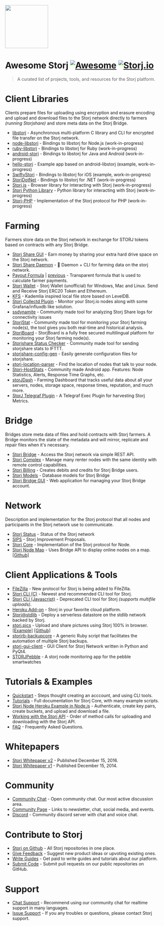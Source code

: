 <img src="https://storj.io/press-kit/Storj-symbol.svg" width="140"/>

# Awesome Storj [![Awesome](https://cdn.rawgit.com/sindresorhus/awesome/d7305f38d29fed78fa85652e3a63e154dd8e8829/media/badge.svg)](https://github.com/sindresorhus/awesome) [![Storj.io](https://storj.io/img/storj-badge.svg)](https://storj.io)

> A curated list of projects, tools, and resources for the Storj platform.

# Client Libraries

Clients prepare files for uploading using encryption and erasure encoding and upload and download files to the Storj network directly to farmers *(running Storjshare)* and store meta data on the Storj Bridge.

- [libstorj](https://github.com/Storj/libstorj) - Asynchronous multi-platform C library and CLI for encrypted file transfer on the Storj network. 
- [node-libstorj](https://github.com/Storj/node-libstorj) - Bindings to libstorj for Node.js (work-in-progress)
- [ruby-libstorj](https://github.com/Storj/ruby-libstorj) - Bindings to libstorj for Ruby (work-in-progress)
- [android-storj](https://github.com/Storj/android-libstorj) - Bindings to libstorj for Java and Android (work-in-progress)
- [hello-storj](https://github.com/kaloyan-raev/hello-storj) - Example app based on android-libstorj (example, work-in-progress)
- [SwiftyStorj](https://github.com/angu/SwiftyStorj) - Bindings to libstorj for iOS (example, work-in-progress)
- [StorjDotNet](https://github.com/ssa3512/StorjDotNet) - Bindings to libstorj for .NET (work-in-progress)
- [Storj.js](https://github.com/Storj/storj.js) - Browser library for interacting with Storj (work-in-progress)
- [Storj Python Library](https://github.com/storj/storj-python-sdk) - Python library for interacting with Storj (work-in-progress)
- [Storj-PHP](https://github.com/WebWeave/storj-php) - Implementation of the Storj protocol for PHP (work-in-progress)

# Farming

Farmers store data on the Storj network in exchange for STORJ tokens based on contracts with any Storj Bridge.

- [Storj Share GUI](https://storj.io/share.html) - Earn money by sharing your extra hard drive space on the Storj network.
- [Storj Share Daemon](https://github.com/storj/storjshare-daemon) - :imp: Daemon + CLI for farming data on the storj network.
- [Payout Formula](https://gist.github.com/pgerbes1/8c0bdfc70055786cec43b885af5b249f) | [previous](https://gist.github.com/super3/a36a3d4967951ec678200f499364b81a) - Transparent formula that is used to calculate farmer payments.
- [Storj Wallet](https://github.com/hunterlong/storj-wallet) - Storj Wallet (unofficial) for Windows, Mac and Linux. Send and Receive Storj ERC20 Token and Ethereum.
- [KFS](https://github.com/Storj/kfs) - Kademlia inspired local file store based on LevelDB.
- [Storj Collectd Plugin](https://github.com/bobey/storj-collectd-plugin) - Monitor your Storj.io nodes along with some Grafana/influxdb like solution.
- [ssdynamite](https://ssdynamite.com/) - Community made tool for analyzing Storj Share logs for connectivity issues 
- [StorjStat](https://storjstat.com/) - Community made tool for monitoring your Storj farming node(s), the tool gives you both real-time and historical analysis.
- [StorjBoard](https://storjboard.pro/) - StorjBoard is a fully free secured multilingual platform for monitoring your Storj farming node(s).
- [Storjshare Status Checker](https://github.com/DMcP89/StorjShareStatusChecker) - Community made tool for sending storjshare stats to IFTTT.
- [storjshare-config-gen](https://jukeboxrhino.github.io/storjshare-config-gen/) - Easily generate configuration files for storjshare.
- [storj-location-parser](https://github.com/geckogecko/storj-location-parser) - Find the location of nodes that talk to your node.
- [Storj-HostStats](https://github.com/geckogecko/storj_hoststats_app) - Community made Android app. Features: Node Statistics, Alerts, Response Time Graphs, etc. 
- [storJDash](https://github.com/sibblegp/Storj-Dashboard-Client) - Farming Dashboard that tracks useful data about all your servers, nodes, storage space, response times, reputation, and much more.
- [StorJ Telegraf Plugin](https://github.com/salgieri/StorJ-Telegraf-Plugin) - A Telegraf Exec Plugin for harvesting Storj Metrics.


# Bridge

Bridges store meta data of files and hold contracts with Storj farmers. A Bridge monitors the state of the metadata and will mirror, replicate and repair files when it's necessary.

- [Storj Bridge](https://github.com/Storj/bridge) - Access the Storj network via simple REST API.
- [Storj Complex](https://github.com/Storj/complex) - Manage many renter nodes with the same identity with remote control capabilities.
- [Storj Billing](https://github.com/Storj/billing) - Creates debits and credits for Storj Bridge users.
- [Storj Models](https://github.com/Storj/service-storage-models) - Database models for Storj Bridge
- [Storj Bridge GUI](https://github.com/Storj/bridge-gui) - Web application for managing your Storj Bridge account.

# Network

Description and implementation for the Storj protocol that all nodes and participants in the Storj network use to communicate.

- [Storj Status](https://status.storj.io/) - Status of the Storj network
- [SIPS](https://github.com/Storj/sips) - Storj Improvement Proposals.
- [Storj Core](https://github.com/Storj/core) - Implementation of the Storj protocol for Node.
- [Storj Node Map](http://storjmap.overnetcity.com/) - Uses Bridge API to display online nodes on a map. [[Github]](https://github.com/bobey/StorjMap)

# Client Applications & Tools
- [FileZilla](https://docs.storj.io/docs/filezilla-getting-started) - New protocol for Storj is being added to FileZilla.
- [Storj CLI (C)](https://github.com/Storj/libstorj) - Newest and recommended CLI tool for Storj.
- [Storj CLI (Javascript)](https://github.com/Storj/core-cli) - Deprecated CLI tool for Storj *(supports multifile uploads)*.
- [Heroku Add-on](https://elements.heroku.com/addons/storj) - Storj in your favorite cloud platform.
- [Storj@stdlib](https://github.com/storj/stdlib.com) - Deploy a serverless datastore on the stdlib network backed by Storj.
- [storj.pics](http://storj.pics) - Upload and share pictures using Storj 100% in browser. [[Example]](http://storj.pics/#/public/3c894b5bc1b2b8c8a69915c7/files/867cd8678ce8363eb6a38a28) [[Github]](https://github.com/nginnever/storj.pics)
- [storjrb-backupcore](https://bitbucket.org/DaveahamLincoln/storjrb-backupcore) - A generic Ruby script that facilitates the automation of multiple Storj backups.
- [storj-gui-client](https://github.com/lakewik/storj-gui-client) - GUI Client for Storj Network written in Python and PyQt4.
- [STORJPebble](https://github.com/eliassjogreen/STORJPebble) - A storj node monitoring app for the pebble smartwatches

# Tutorials & Examples
- [Quickstart](https://docs.storj.io/) - Steps thought creating an acccount, and using CLI tools.
- [Tutorials](https://storj.github.io/core/) - Full documentation for Storj Core, with many example scripts.
- [Storj Node Heroku Example in Node.js](https://github.com/Storj/storj-node-heroku-example) - Authenticate, create key pairs, create buckets, and upload and download a file.
- [Working with the Storj API](https://docs.google.com/document/d/1ehsSHtwnwC-LSgygxYGFuWoCx1DuhA2-XbDw64nggNY/edit?usp=sharing) - Order of method calls for uploading and downloading with the Storj API.
- [FAQ](https://storj.io/faq.html) - Frequently Asked Questions.

# Whitepapers
- [Storj Whitepaper v2](https://storj.io/storj.pdf) - Published December 15, 2016.
- [Storj Whitepaper v1](https://storj.io/storj2014.pdf) - Published December 15, 2014.

# Community
- [Community Chat](https://community.storj.io/) - Open community chat. Our most active discussion area.
- [Community Page](https://storj.io/community.html) - Links to newsletter, chat, social media, and events.  
- [Discord](https://discord.gg/S6KTchS) - Community discord server with chat and voice chat. 

# Contribute to Storj
- [Storj on Github](https://github.com/storj) - All Storj repositories in one place.
- [Give Feedback](https://wantoo.io/storj-product-feedback/) - Suggest new product ideas or upvoting existing ones.
- [Write Guides](https://storj.io/get-paid-to-write.html) - Get paid to write guides and tutorials about our platform.
- [Submit Code](https://storj.io/developers.html) - Submit pull requests on our public repositories on GitHub.

# Support
- [Chat Support](https://community.storj.io/) - Recommend using our community chat for realtime support in many languages.
- [Issue Support](https://docs.storj.io/discuss) - If you any troubles or questions, please contact Storj support.
